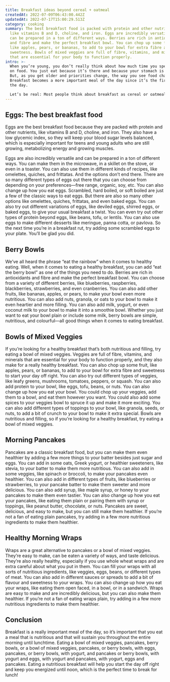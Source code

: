 ```yaml
---
title: Breakfast ideas beyond cereal + oatmeal
createdAt: 2022-07-09T06:43:00.442Z
updatedAt: 2022-07-17T15:00:29.513Z
category: cooking
summary: The best breakfast food is packed with protein and other nutrients,
  like vitamins B and D, choline, and iron. Eggs are incredibly versatile and
  can be prepared in a ton of different ways. Berries are rich in antioxidants
  and fibre and make the perfect breakfast bowl. You can chop up some fruit,
  like apples, pears, or bananas, to add to your bowl for extra fibre and
  sweetness. Bowls of mixed veggies are full of fibre, vitamins, and minerals
  that are essential for your body to function properly.
intro: >-
  When you’re young, you don’t really think about how much time you spend
  on food. You just eat because it’s there and because your stomach is rumbling.
  But, as you get older and priorities change, the way you see food changes too.
  Breakfast becomes a more important meal of the day since it’s the first one of
  the day. 

  Let’s be real: Most people think about breakfast as cereal or oatmeal as their go-to meal. Why? Because these are easy to prepare and serve when we rush out of the house to catch our bus or school shuttle in the morning. But there are other ways to eat a good breakfast that won’t take up too much of your time or space in the kitchen. Here are some ideas for eating a healthy breakfast every day that doesn’t involve cereal or oatmeal…
---
```


## Eggs: The best breakfast food

Eggs are the best breakfast food because they are packed with protein and other nutrients, like vitamins B and D, choline, and iron. They also have a low glycemic index, so they will keep your blood sugar levels balanced, which is especially important for teens and young adults who are still growing, metabolizing energy and growing muscles.

Eggs are also incredibly versatile and can be prepared in a ton of different ways. You can make them in the microwave, in a skillet on the stove, or even in a toaster. You can also use them in different kinds of recipes, like omelettes, quiches, and frittatas. And the options don’t end there. There are so many different types of eggs out there that you can choose from depending on your preferences—free range, organic, soy, etc. You can also change up how you eat eggs. Scrambled, hard boiled, or soft boiled are just a few of the classic ways to eat eggs. But there are also so many other options like omelettes, quiches, frittatas, and even baked eggs. You can also try out different variations of eggs, like deviled eggs, shirred eggs, or baked eggs, to give your usual breakfast a twist. You can even try out other types of protein beyond eggs, like beans, tofu, or lentils. You can also use eggs to make different desserts like meringue, panna cotta, or pavlova. So the next time you’re in a breakfast rut, try adding some scrambled eggs to your plate. You’ll be glad you did.

## Berry Bowls

We’ve all heard the phrase “eat the rainbow” when it comes to healthy eating. Well, when it comes to eating a healthy breakfast, you can add “eat the berry bowl” as one of the things you need to do. Berries are rich in antioxidants and fibre and make the perfect breakfast bowl. You can choose from a variety of different berries, like blueberries, raspberries, blackberries, strawberries, and even cranberries. You can also add other fruits, like bananas, apples, or pears, to make your bowl even more nutritious. You can also add nuts, granola, or oats to your bowl to make it even heartier and more filling. You can also add milk, yogurt, or even coconut milk to your bowl to make it into a smoothie bowl. Whether you just want to eat your bowl plain or include some milk, berry bowls are simple, nutritious, and colourful—all good things when it comes to eating breakfast.

## Bowls of Mixed Veggies

If you’re looking for a healthy breakfast that’s both nutritious and filling, try eating a bowl of mixed veggies. Veggies are full of fibre, vitamins, and minerals that are essential for your body to function properly, and they also make for a really healthy breakfast. You can also chop up some fruit, like apples, pears, or bananas, to add to your bowl for extra fibre and sweetness to start your day off right. You can also try out different types of veggies, like leafy greens, mushrooms, tomatoes, peppers, or squash. You can also add protein to your bowl, like eggs, tofu, beans, or nuts. You can also change up how you eat your bowl. You could chop up your veggies, add them to a bowl, and eat them however you want. You could also add some spices to your veggies bowl to spruce it up and make it more exciting. You can also add different types of toppings to your bowl, like granola, seeds, or nuts, to add a bit of crunch to your bowl to make it extra special. Bowls are nutritious and filling, so if you’re looking for a healthy breakfast, try eating a bowl of mixed veggies.

## Morning Pancakes

Pancakes are a classic breakfast food, but you can make them even healthier by adding a few more things to your batter besides just sugar and eggs. You can add in some oats, Greek yogurt, or healthier sweeteners, like stevia, to your batter to make them more nutritious. You can also add in some veggies, like spinach or broccoli, to make your pancakes even healthier. You can also add in different types of fruits, like blueberries or strawberries, to your pancake batter to make them sweeter and more delicious. You can also add syrup, like maple syrup, or honey to your pancakes to make them even tastier. You can also change up how you eat your pancakes, like eating them plain or pairing them with syrup or toppings, like peanut butter, chocolate, or nuts. Pancakes are sweet, delicious, and easy to make, but you can still make them healthier. If you’re not a fan of eating plain pancakes, try adding in a few more nutritious ingredients to make them healthier.

## Healthy Morning Wraps

Wraps are a great alternative to pancakes or a bowl of mixed veggies. They’re easy to make, can be eaten a variety of ways, and taste delicious. They’re also really healthy, especially if you use whole wheat wraps and are extra careful about what you put in them. You can fill your wraps with all sorts of nutritious ingredients, like veggies, eggs, beans, or different types of meat. You can also add in different sauces or spreads to add a bit of flavour and sweetness to your wraps. You can also change up how you eat your wraps, like eating them open faced, in a bowl, or in a sandwich. Wraps are easy to make and are incredibly delicious, but you can also make them healthier. If you’re not a fan of eating wraps plain, try adding in a few more nutritious ingredients to make them healthier.

## Conclusion

Breakfast is a really important meal of the day, so it’s important that you eat a meal that is nutritious and that will sustain you throughout the entire morning until lunchtime. Eating a bowl of mixed veggies, pancakes, berry bowls, or a bowl of mixed veggies, pancakes, or berry bowls, with eggs, pancakes, or berry bowls, with yogurt, and pancakes or berry bowls, with yogurt and eggs, with yogurt and pancakes, with yogurt, eggs and pancakes. Eating a nutritious breakfast will help you start the day off right and keep you energized until noon, which is the perfect time to break for lunch!
